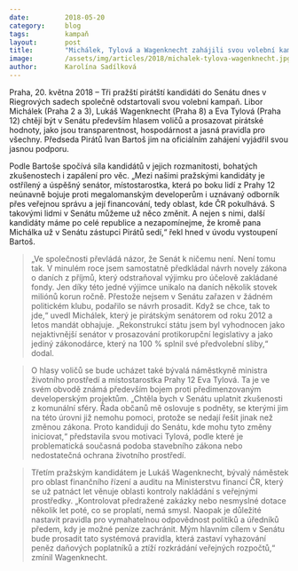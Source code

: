 ```yaml
---
date:         2018-05-20
category:     blog
tags:         kampaň
layout:       post
title:        "Michálek, Tylová a Wagenknecht zahájili svou volební kampaň do Senátu"
image:        /assets/img/articles/2018/michalek-tylova-wagenknecht.jpg
author:       Karolína Sadílková
---
```



Praha, 20. května 2018 – Tři pražští pirátští kandidáti do Senátu dnes v Riegrových sadech společně odstartovali svou volební kampaň. Libor Michálek (Praha 2 a 3), Lukáš Wagenknecht (Praha 8) a Eva Tylová (Praha 12) chtějí být v Senátu především hlasem voličů a prosazovat pirátské hodnoty, jako jsou transparentnost, hospodárnost a jasná pravidla pro všechny. Předseda Pirátů Ivan Bartoš jim na oficiálním zahájení vyjádřil svou jasnou podporu.
 
Podle Bartoše spočívá síla kandidátů v jejich rozmanitosti, bohatých zkušenostech i zapálení pro věc. „Mezi našimi pražskými kandidáty je ostřílený a úspěšný senátor, místostarostka, která po boku lidí z Prahy 12 neúnavně bojuje proti megalomanským developerům i uznávaný odborník přes veřejnou správu a její financování, tedy oblast, kde ČR pokulhává. S takovými lidmi v Senátu můžeme už něco změnit. A nejen s nimi, další kandidáty máme po celé republice a nezapomínejme, že kromě pana Michálka už v Senátu zástupci Pirátů sedí,“ řekl hned v úvodu vystoupení Bartoš.
 
> „Ve společnosti převládá názor, že Senát k ničemu není. Není tomu tak. V minulém roce jsem samostatně předkládal návrh novely zákona o daních z příjmů, který odstraňoval výjimku pro účelově zakládané fondy. Jen díky této jedné výjimce unikalo na daních několik stovek miliónů korun ročně. Přestože nejsem v Senátu zařazen v žádném politickém klubu, podařilo se návrh prosadit. Když se chce, tak to jde,“ uvedl Michálek, který je pirátským senátorem od roku 2012 a letos mandát obhajuje. „Rekonstrukcí státu jsem byl vyhodnocen jako nejaktivnější senátor v prosazování protikorupční legislativy a jako jediný zákonodárce, který na 100 % splnil své předvolební sliby,“ dodal.
 
> O hlasy voličů se bude ucházet také bývalá náměstkyně ministra životního prostředí a místostarostka Prahy 12 Eva Tylová. Ta je ve svém obvodě známá především bojem proti předimenzovaným developerským projektům. „Chtěla bych v Senátu uplatnit zkušenosti z komunální sféry. Řada občanů mě oslovuje s podněty, se kterými jim na této úrovni již nemohu pomoci, protože se nedají řešit jinak než změnou zákona. Proto kandiduji do Senátu, kde mohu tyto změny iniciovat,“ představila svou motivaci Tylová, podle které je problematická současná podoba stavebního zákona nebo nedostatečná ochrana životního prostředí.

> Třetím pražským kandidátem je Lukáš Wagenknecht, bývalý náměstek pro oblast finančního řízení a auditu na Ministerstvu financí ČR, který se už patnáct let věnuje oblasti kontroly nakládání s veřejnými prostředky. „Kontrolovat předražené zakázky nebo nesmyslné dotace několik let poté, co se proplatí, nemá smysl. Naopak je důležité nastavit pravidla pro vymahatelnou odpovědnost politiků a úředníků předem, kdy je možné peníze zachránit. Mým hlavním cílem v Senátu bude prosadit tato systémová pravidla, která zastaví vyhazování peněz daňových poplatníků a ztíží rozkrádání veřejných rozpočtů,“ zmínil Wagenknecht.

